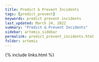 ```yaml
---
title: Predict & Prevent Incidents
tags: [predict_prevent]
keywords: predict prevent incidents
last_updated: March 24, 2022
summary: "Predict & Prevent Incidents"
sidebar: artemis_sidebar
permalink: predict_prevent_incidents.html
folder: artemis
---
```


{% include links.html %}
